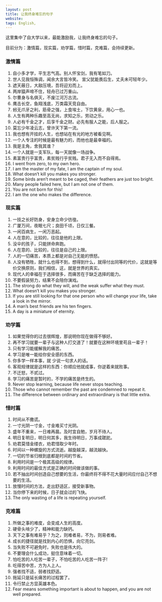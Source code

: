 ```yaml
---
layout: post
title: 让我终身难忘的句子
website: 
tags: English,
---
```


这里集中了自大学以来，最能激励我，让我终身难忘的句子。

目前分为：激情篇，现实篇，劝学篇，惜时篇，克难篇，会持续更新。

### 激情篇
1. 自小多才学，平生志气高。别人怀宝剑，我有笔如刀。
2. 世人见我恒殊调，闻余大言皆冷笑。 宣父犹能畏后生，丈夫未可轻年少。
3. 遮天蔽日，大敌压境，吾将迎刃而上。
4. 两岸猿声啼不住，轻舟已过万重山。
5. 尔曹身与名俱灭，不废江河万古流。
6. 鹰击长空，鱼翔浅底，万类霜天竞自由。
7. 蚓无爪牙之利，筋骨之强，上食埃土，下饮黄泉，用心一也。
8. 人生有两种乐趣至高无尚，求知之乐，劳动之乐。
9. 人必有千金之才，后享千金之财。必先有服人之能，后人服之。
10. 莫忘少年凌云志，曾许天下第一流。
11. 我也想有开挂的人生，也想站在有光的地方被看见啊。
12. 一个人专注的时候是最有魅力的，而他也是最幸福的。
13. 我是主角，舍我其谁？
14. 一个人就是一支军队，每一天就像一场战争。
15. 素富贵行乎富贵，素贫贱行乎贫贱。君子无入而不自得焉。
16. I went from zero, to my own hero.
17. I am the master of my fate, I am the captain of my soul.
18. What doesn’t kill you makes you stronger.
19. Some birds aren’t meant to be caged, their feathers are just too bright.
20. Many people failed here, but I am not one of them.
21. You are not born for this!
22. I am the one who makes the difference.

### 现实篇
1. 一技之长好防身，安身立命少彷徨。
2. 广厦万间，夜眠七尺；良田千顷，日仅三餐。
3. 一闲百病生，一闲万恶起。
4. 人在意的，比较的，往往是他的上限。
5. 没伞的孩子，只能拼命奔跑。
6. 人在意的、比较的，往往是自己的上限。
7. 人的一切痛苦，本质上都是对自己无能的愤怒。
8.  人没有牺牲，就什么也得不到，想得到什么，就得付出同等的代价，这就是等价交换原则，我们相信，这，就是世界的真实。
9.  现代人的幸福在于选择很多，而痛苦在于缺乏选择的能力。
10. 不要假装努力，结果不会陪你演戏。
11. The strong do what they will, and the weak suffer what they must.
12. What doesn’t kill you makes you stronger.
13. If you are still looking for that one person who will change your life, take a look in the mirror.
14. A man’s best friends are his ten fingers.
15. A day is a miniature of eternity.

### 劝学篇
1. 如果觉得你的过去很辉煌，那说明你现在做得不够好。
2. 再不学习就要一辈子与这种人打交道了！就要在这种环境里苟且一辈子！
3. 只有学习能缓解我的痛苦。
4. 学习是唯一能给你安全感的东西。
5. 你多学一样本事，就 少说一句求人的话。
6. 客观规律就是这样的东西：你顺应他就成事，你逆着来就败事。
7. 不迁怒，不贰过。
8. 学习的痛苦是暂时的，不学的痛苦是终生的。
9. Never stop learning, because life never stops teaching.
10. Those who cannot remember the past are condemned to repeat it.
11. The difference between ordinary and extraordinary is that little extra.

### 惜时篇
1. 时间从不撒谎。
2. 一寸光阴一寸金，寸金难买寸光阴。
3. 盛年不重来，一日难再晨。及时宜自勉，岁月不待人。
4. 明日复明日，明日何其多，我生待明日，万事成蹉跎。
5. 劝君莫惜金缕衣，劝君惜取少年时。
6. 时间以一种螺旋的方式流逝。越旋越深，越流越快。
7. 一切的节省归根到底都是时间的节省。
8. 利用时间是一个极其高级的规律。
9. 利用时间的最佳方式是正确的时间做该做的事。
10. 若不抽出时间创造自己想要的生活，你最终将不得不花大量时间应付自己不想要的生活。
11. 放慢时间的方法，走出舒适区，接受新事物。
12. 当你停下来的时候，日子就会过的飞快。
13. The only wasting of a life is repeating yourself.

### 克难篇
1. 所做之事的难度，会变成人生的高度。
2. 硬骨头啃少了，精神和能力缺钙。
3. 天下之事有难易乎？为之，则难者易，不为，则易者难。
4. 成长的捷径就是找到内心的恐惧，向它亮剑。
5. 当失败不可避免时，失败也是伟大的。
6. 不要理会什么成功，挺住意味着一切。
7. 怕吃苦的人吃苦一辈子，不怕吃苦的人吃苦一阵子! 
8. 吃得苦中苦，方为人上人。
9. 强者找不适，弱者找舒适。
10. 拖延只是延长痛苦的过程罢了。
11. 令行禁止方显英雄本色。
12. Fear means something important is about to happen, and you are not well prepared.